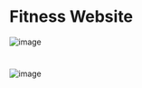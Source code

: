 # Fitness Website
![image](https://github.com/JhonnFy/Fitness-Website/assets/97255802/04180ed0-f6a7-45ca-8b5a-1e29bf11f7e7)
#
![image](https://github.com/JhonnFy/Fitness-Website/assets/97255802/affe9505-96ac-40b7-8c92-ea551b8f88ce)
